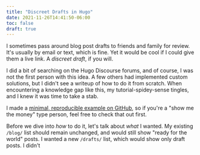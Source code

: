 ```yaml
---
title: "Discreet Drafts in Hugo"
date: 2021-11-26T14:41:50-06:00
toc: false
draft: true
---
```


I sometimes pass around blog post drafts to friends and family for review. It's usually by email or text, which is fine. Yet it would be cool if I could give them a live link. A _discreet draft_, if you will.

<!--more-->

I did a bit of searching on the Hugo Discourse forums, and of course, I was not the first person with this idea. A few others had implemented custom solutions, but I didn't see a writeup of how to do it from scratch. When encountering a knowledge gap like this, my tutorial-spidey-sense tingles, and I knew it was time to take a stab.

I made a [minimal, reproducible example on GitHub](https://github.com/zwbetz-gh/hugo-discreet-drafts), so if you're a "show me the money" type person, feel free to check that out first. 

Before we dive into _how_ to do it, let's talk about _what_ I wanted. My existing `/blog/` list should remain unchanged, and would still show "ready for the world" posts. I wanted a new `/drafts/` list, which would show only draft posts. I didn't 